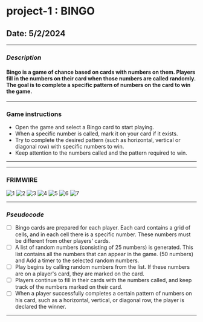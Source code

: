 # project-1 : BINGO

## Date: 5/2/2024

---

### **_Description_**

#### Bingo is a game of chance based on cards with numbers on them. Players fill in the numbers on their card when those numbers are called randomly. The goal is to complete a specific pattern of numbers on the card to win the game.

---

### **Game instructions**

- Open the game and select a Bingo card to start playing.
- When a specific number is called, mark it on your card if it exists.
- Try to complete the desired pattern (such as horizontal, vertical or diagonal row) with specific numbers to win.
- Keep attention to the numbers called and the pattern required to win.

---

---

### **FRIMWIRE**

![1](https://www5.0zz0.com/2024/05/01/22/553226158.jpg)
![2](https://www5.0zz0.com/2024/05/01/22/667456810.jpg)
![3](https://www5.0zz0.com/2024/05/01/22/892409181.jpg)
![4](https://www5.0zz0.com/2024/05/01/22/774840450.jpg)
![5](https://www5.0zz0.com/2024/05/01/22/258805665.jpg)
![6](https://www5.0zz0.com/2024/05/01/22/916036046.jpg)
![7](https://www5.0zz0.com/2024/05/01/22/730828586.jpg)

---

### **_Pseudocode_**

- [ ] Bingo cards are prepared for each player. Each card contains a grid of cells, and in each cell there is a specific number. These numbers must be different from other players' cards.
- [ ] A list of random numbers (consisting of 25 numbers) is generated. This list contains all the numbers that can appear in the game. (50 numbers) and Add a timer to the selected random numbers.
- [ ] Play begins by calling random numbers from the list. If these numbers are on a player's card, they are marked on the card.
- [ ] Players continue to fill in their cards with the numbers called, and keep track of the numbers marked on their card.
- [ ] When a player successfully completes a certain pattern of numbers on his card, such as a horizontal, vertical, or diagonal row, the player is declared the winner.

---
